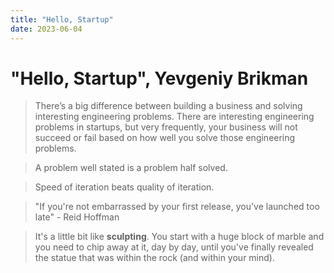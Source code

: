 ```yaml
---
title: "Hello, Startup"
date: 2023-06-04
---
```

# "Hello, Startup", Yevgeniy Brikman

> There’s a big difference between building a business and solving interesting engineering problems. There are interesting engineering problems in startups, but very frequently, your business will not succeed or fail based on how well you solve those engineering problems.

> A problem well stated is a problem half solved.

> Speed of iteration beats quality of iteration.

> "If you're not embarrassed by your first release, you've launched too late" - Reid Hoffman

> It's a little bit like **sculpting**. You start with a huge block of marble and you need to chip away at it, day by day, until you've finally revealed the statue that was within the rock (and within your mind).
